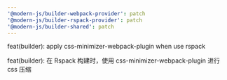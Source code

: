 ```yaml
---
'@modern-js/builder-webpack-provider': patch
'@modern-js/builder-rspack-provider': patch
'@modern-js/builder-shared': patch
---
```


feat(builder): apply css-minimizer-webpack-plugin when use rspack

feat(builder): 在 Rspack 构建时，使用 css-minimizer-webpack-plugin 进行 css 压缩
